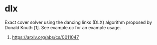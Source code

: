 # dlx
Exact cover solver using the dancing links (DLX) algorithm proposed by Donald Knuth [1]. See example.cc for an example usage.

1. https://arxiv.org/abs/cs/0011047
